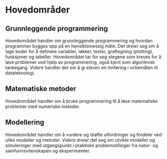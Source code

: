 # Hovedområder

## Grunnleggende programmering
Hovedområdet handler om grunnleggende programmering og hvordan programmer bygges opp på en hensiktsmessig måte. Det dreier seg om å lage koder for å definere variabler, løkker, tester, graftegning (plotting), funksjoner og tabeller. Hovedområdet tar for seg stegene som kreves for å løse problemer ved hjelp av programmering, også kjent som algoritmisk tankegang. Videre handler det om å gi eleven en innføring i virkemåten til datateknologi.

## Matematiske metoder
Hovedområdet handler om å bruke programmering til å løse matematiske problemer med numeriske metoder.

## Modellering
Hovedområdet handler om å vurdere og drøfte utfordringer og fordeler ved ulike modeller og metoder. Videre dreier det seg om utvikle modeller og simuleringer med utgangspunkt i praktiske problemstillinger fra natur- og samfunnsvitenskapen og eksperimenter.
